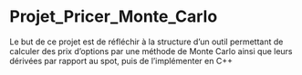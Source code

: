 # Projet_Pricer_Monte_Carlo

Le but de ce projet est de réfléchir à la structure d’un outil permettant de calculer des
prix d’options par une méthode de Monte Carlo ainsi que leurs dérivées par rapport au spot,
puis de l’implémenter en C++